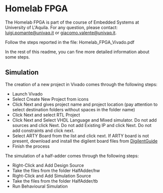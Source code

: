 # Homelab FPGA
The Homelab FPGA is part of the course of Embedded Systems at University of L'Aquila. For any question, please contact: luigi.pomante@univaq.it or giacomo.valente@univaq.it.

Follow the steps reported in the file: Homelab_FPGA_Vivado.pdf

In the rest of this readme, you can fine more detailed information about some steps.

## Simulation
The creation of a new project in Vivado comes through the following steps:
- Launch Vivado
- Select Create New Project from icons
- Click Next and gives project name and project location (pay attention to select destination folders without spaces in the folder name)
- Click Next and select RTL Project
- Click Next and Select VHDL Language and Mixed simulator. Do not add sources and click Next. Do not add Existing IP and click Next. Do not add constraints and click next.
- Select ARTY Board from the list and click next. If ARTY board is not present, download and install the digilent board files from [DigilentGuide](https://digilent.com/reference/programmable-logic/guides/installing-vivado-and-sdk)
- Finish the process

The simulation of a half-adder comes through the following steps:
- Right-Click and Add Design Source
- Take the files from the folder HalfAdder/hw
- Right-Click and Add Simulation Source
- Take the files from the folder HalfAdder/tb
- Run Behavioural Simulation
